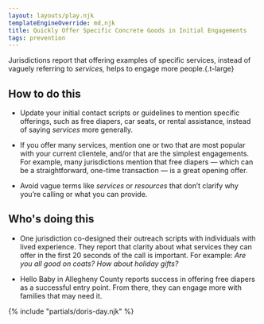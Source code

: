 ```yaml
---
layout: layouts/play.njk
templateEngineOverride: md,njk
title: Quickly Offer Specific Concrete Goods in Initial Engagements
tags: prevention
---
```


Jurisdictions report that offering examples of specific services, instead of vaguely referring to _services,_ helps to engage more people.{.t-large}

## How to do this

* Update your initial contact scripts or guidelines to mention specific offerings, such as free diapers, car seats, or rental assistance, instead of saying _services_ more generally.

* If you offer many services, mention one or two that are most popular with your current clientele, and/or that are the simplest engagements. For example, many jurisdictions mention that free diapers — which can be a straightforward, one-time transaction — is a great opening offer.

* Avoid vague terms like _services_ or _resources_ that don’t clarify why you’re calling or what you can provide.

## Who's doing this

* One jurisdiction co-designed their outreach scripts with individuals with lived experience. They report that clarity about what services they can offer in the first 20 seconds of the call is important. For example: _Are you all good on coats? How about holiday gifts?_

* Hello Baby in Allegheny County reports success in offering free diapers as a successful entry point. From there, they can engage more with families that may need it.

{% include "partials/doris-day.njk" %}